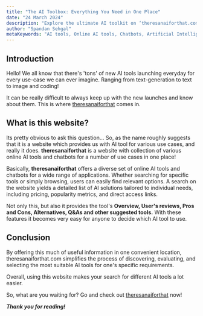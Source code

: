 ```yaml
---
title: "The AI Toolbox: Everything You Need in One Place"
date: "24 March 2024"
description: "Explore the ultimate AI toolkit on ‘theresanaiforthat.com’—your one-stop destination for discovering, comparing, and choosing the perfect AI tools for any task. From text generation to image creation and coding, this comprehensive website brings together a curated collection of AI solutions"
author: "Spandan Sehgal"
metaKeywords: "AI tools, Online AI tools, Chatbots, Artificial Intelligence solutions, AI software, Text generation tools, Image processing tools, Coding AI tools, AI tool comparison, AI tool reviews, AI tool alternatives, Best AI tools, Find AI tools, Discover AI solutions, Simplify AI tool search, best ai tools,compare ai tools, ai tools reviews, ai tools with free plan, ai tools for small businesses, AI tools comparison, AI solutions for businesses, AI chatbots online, Text generation AI, Image creation AI, Coding AI tools, AI tool reviews, AI pros and cons, AI alternatives, AI tool selection guide, AI technology blog, AI application tools, AI user feedback, AI tool database, AI tool discovery"
---
```


## Introduction

Hello! We all know that there's 'tons' of new AI tools launching everyday for every use-case we can ever imagine. Ranging from text-generation to text to image and coding!

It can be really difficult to always keep up with the new launches and know about them. This is where [theresanaiforthat](https://theresanaiforthat.com/) comes in.

## What is this website?

Its pretty obvious to ask this question... So, as the name roughly suggests that it is a website which provides us with AI tool for various use cases, and really it does. **theresanaiforthat** is a website with collection of various online AI tools and chatbots for a number of use cases in one place!

Basically, **theresanaiforthat** offers a diverse set of online AI tools and chatbots for a wide range of applications. Whether searching for specific tools or simply browsing, users can easily find relevant options. A search on the website yields a detailed list of AI solutions tailored to individual needs, including pricing, popularity metrics, and direct access links.

Not only this, but also it provides the tool's **Overview, User's reviews, Pros and Cons, Alternatives, Q&As and other suggested tools.** With these features it becomes very easy for anyone to decide which AI tool to use.

## Conclusion

By offering this much of useful information in one convenient location, theresanaiforthat.com simplifies the process of discovering, evaluating, and selecting the most suitable AI tools for one's specific requirements.

Overall, using this website makes your search for different AI tools a lot easier.

So, what are you waiting for? Go and check out [theresanaiforthat](https://theresanaiforthat.com/) now!

_**Thank you for reading!**_
